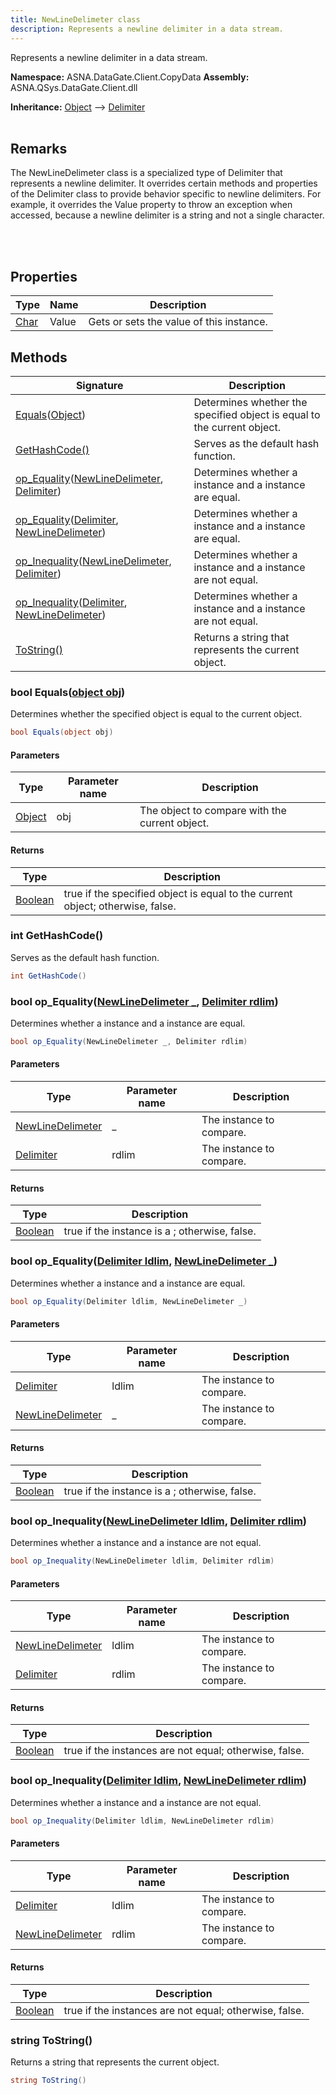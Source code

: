 ```yaml
---
title: NewLineDelimeter class
description: Represents a newline delimiter in a data stream.
---
```


Represents a newline delimiter in a data stream.

**Namespace:** ASNA.DataGate.Client.CopyData
**Assembly:** ASNA.QSys.DataGate.Client.dll

**Inheritance:** [Object](https://docs.microsoft.com/en-us/dotnet/api/system.object) --> [Delimiter](/reference/datagate/datagate-client/delimiter.html)
<br>
<br>

## Remarks
The NewLineDelimeter class is a specialized type of Delimiter that represents a newline delimiter. 
It overrides certain methods and properties of the Delimiter class to provide behavior specific to newline delimiters.
For example, it overrides the Value property to throw an exception when accessed, because a newline delimiter is a string and not a single character.

<br>
<br>

## Properties

| Type | Name | Description
| --- | --- | --- 
| [Char](https://learn.microsoft.com/en-us/dotnet/csharp/language-reference/builtin-types/char) | Value | Gets or sets the value of this instance. |

## Methods

| Signature | Description |
| --- | --- |
| [Equals](#bool-equalsobject-obj)([Object](https://docs.microsoft.com/en-us/dotnet/api/system.object)) | Determines whether the specified object is equal to the current  object.
| [GetHashCode()](#int-gethashcode) | Serves as the default hash function.
| [op_Equality](#bool-op-equalitynewlinedelimeter--delimiter-rdlim)([NewLineDelimeter](/reference/datagate/datagate-client/new-line-delimeter.html), [Delimiter](/reference/datagate/datagate-client/delimiter.html)) | Determines whether a  instance and a  instance are equal.
| [op_Equality](#bool-op-equalitydelimiter-ldlim-newlinedelimeter)([Delimiter](/reference/datagate/datagate-client/delimiter.html), [NewLineDelimeter](/reference/datagate/datagate-client/new-line-delimeter.html)) | Determines whether a  instance and a  instance are equal.
| [op_Inequality](#bool-op-inequalitynewlinedelimeter-ldlim-delimiter-rdlim)([NewLineDelimeter](/reference/datagate/datagate-client/new-line-delimeter.html), [Delimiter](/reference/datagate/datagate-client/delimiter.html)) | Determines whether a  instance and a  instance are not equal.
| [op_Inequality](#bool-op-inequalitydelimiter-ldlim-newlinedelimeter-rdlim)([Delimiter](/reference/datagate/datagate-client/delimiter.html), [NewLineDelimeter](/reference/datagate/datagate-client/new-line-delimeter.html)) | Determines whether a  instance and a  instance are not equal.
| [ToString()](#string-tostring) | Returns a string that represents the current  object.

### bool Equals([object obj](https://docs.microsoft.com/en-us/dotnet/api/system.object))

Determines whether the specified object is equal to the current  object.

```cs
bool Equals(object obj)
```

#### Parameters

| Type | Parameter name | Description
| --- | --- | ---
| [Object](https://docs.microsoft.com/en-us/dotnet/api/system.object) | obj | The object to compare with the current object.

#### Returns

| Type | Description
| --- | ---
| [Boolean](https://docs.microsoft.com/en-us/dotnet/api/system.boolean) | true if the specified object is equal to the current object; otherwise, false.

### int GetHashCode()

Serves as the default hash function.

```cs
int GetHashCode()
```

### bool op_Equality([NewLineDelimeter _](/reference/datagate/datagate-client/new-line-delimeter.html), [Delimiter rdlim](/reference/datagate/datagate-client/delimiter.html))

Determines whether a  instance and a  instance are equal.

```cs
bool op_Equality(NewLineDelimeter _, Delimiter rdlim)
```

#### Parameters

| Type | Parameter name | Description
| --- | --- | ---
| [NewLineDelimeter](/reference/datagate/datagate-client/new-line-delimeter.html) | _ | The  instance to compare.
| [Delimiter](/reference/datagate/datagate-client/delimiter.html) | rdlim | The  instance to compare.

#### Returns

| Type | Description
| --- | ---
| [Boolean](https://docs.microsoft.com/en-us/dotnet/api/system.boolean) | true if the  instance is a ; otherwise, false.

### bool op_Equality([Delimiter ldlim](/reference/datagate/datagate-client/delimiter.html), [NewLineDelimeter _](/reference/datagate/datagate-client/new-line-delimeter.html))

Determines whether a  instance and a  instance are equal.

```cs
bool op_Equality(Delimiter ldlim, NewLineDelimeter _)
```

#### Parameters

| Type | Parameter name | Description
| --- | --- | ---
| [Delimiter](/reference/datagate/datagate-client/delimiter.html) | ldlim | The  instance to compare.
| [NewLineDelimeter](/reference/datagate/datagate-client/new-line-delimeter.html) | _ | The  instance to compare.

#### Returns

| Type | Description
| --- | ---
| [Boolean](https://docs.microsoft.com/en-us/dotnet/api/system.boolean) | true if the  instance is a ; otherwise, false.

### bool op_Inequality([NewLineDelimeter ldlim](/reference/datagate/datagate-client/new-line-delimeter.html), [Delimiter rdlim](/reference/datagate/datagate-client/delimiter.html))

Determines whether a  instance and a  instance are not equal.

```cs
bool op_Inequality(NewLineDelimeter ldlim, Delimiter rdlim)
```

#### Parameters

| Type | Parameter name | Description
| --- | --- | ---
| [NewLineDelimeter](/reference/datagate/datagate-client/new-line-delimeter.html) | ldlim | The  instance to compare.
| [Delimiter](/reference/datagate/datagate-client/delimiter.html) | rdlim | The  instance to compare.

#### Returns

| Type | Description
| --- | ---
| [Boolean](https://docs.microsoft.com/en-us/dotnet/api/system.boolean) | true if the instances are not equal; otherwise, false.

### bool op_Inequality([Delimiter ldlim](/reference/datagate/datagate-client/delimiter.html), [NewLineDelimeter rdlim](/reference/datagate/datagate-client/new-line-delimeter.html))

Determines whether a  instance and a  instance are not equal.

```cs
bool op_Inequality(Delimiter ldlim, NewLineDelimeter rdlim)
```

#### Parameters

| Type | Parameter name | Description
| --- | --- | ---
| [Delimiter](/reference/datagate/datagate-client/delimiter.html) | ldlim | The  instance to compare.
| [NewLineDelimeter](/reference/datagate/datagate-client/new-line-delimeter.html) | rdlim | The  instance to compare.

#### Returns

| Type | Description
| --- | ---
| [Boolean](https://docs.microsoft.com/en-us/dotnet/api/system.boolean) | true if the instances are not equal; otherwise, false.

### string ToString()

Returns a string that represents the current  object.

```cs
string ToString()
```
